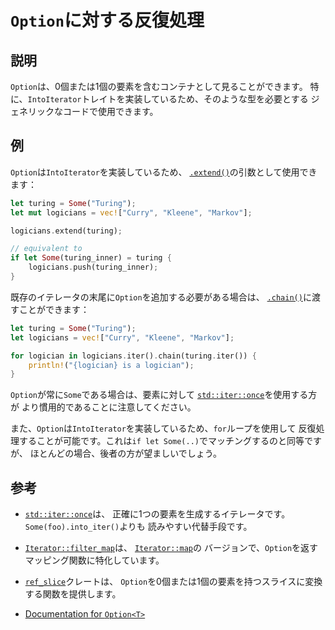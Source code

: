 # `Option`に対する反復処理

## 説明

`Option`は、0個または1個の要素を含むコンテナとして見ることができます。
特に、`IntoIterator`トレイトを実装しているため、そのような型を必要とする
ジェネリックなコードで使用できます。

## 例

`Option`は`IntoIterator`を実装しているため、
[`.extend()`](https://doc.rust-lang.org/std/iter/trait.Extend.html#tymethod.extend)の引数として使用できます：

```rust
let turing = Some("Turing");
let mut logicians = vec!["Curry", "Kleene", "Markov"];

logicians.extend(turing);

// equivalent to
if let Some(turing_inner) = turing {
    logicians.push(turing_inner);
}
```

既存のイテレータの末尾に`Option`を追加する必要がある場合は、
[`.chain()`](https://doc.rust-lang.org/std/iter/trait.Iterator.html#method.chain)に渡すことができます：

```rust
let turing = Some("Turing");
let logicians = vec!["Curry", "Kleene", "Markov"];

for logician in logicians.iter().chain(turing.iter()) {
    println!("{logician} is a logician");
}
```

`Option`が常に`Some`である場合は、要素に対して
[`std::iter::once`](https://doc.rust-lang.org/std/iter/fn.once.html)を使用する方が
より慣用的であることに注意してください。

また、`Option`は`IntoIterator`を実装しているため、`for`ループを使用して
反復処理することが可能です。これは`if let Some(..)`でマッチングするのと同等ですが、
ほとんどの場合、後者の方が望ましいでしょう。

## 参考

- [`std::iter::once`](https://doc.rust-lang.org/std/iter/fn.once.html)は、
  正確に1つの要素を生成するイテレータです。`Some(foo).into_iter()`よりも
  読みやすい代替手段です。

- [`Iterator::filter_map`](https://doc.rust-lang.org/std/iter/trait.Iterator.html#method.filter_map)は、
  [`Iterator::map`](https://doc.rust-lang.org/std/iter/trait.Iterator.html#method.map)の
  バージョンで、`Option`を返すマッピング関数に特化しています。

- [`ref_slice`](https://crates.io/crates/ref_slice)クレートは、
  `Option`を0個または1個の要素を持つスライスに変換する関数を提供します。

- [Documentation for `Option<T>`](https://doc.rust-lang.org/std/option/enum.Option.html)
